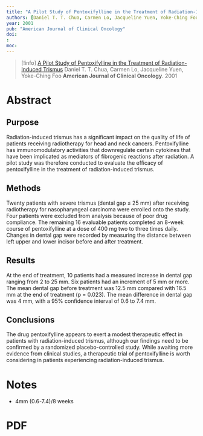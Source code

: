 ```yaml
---
title: "A Pilot Study of Pentoxifylline in the Treatment of Radiation-Induced Trismus"
authors: [Daniel T. T. Chua, Carmen Lo, Jacqueline Yuen, Yoke-Ching Foo]
year: 2001
pub: "American Journal of Clinical Oncology"
doi: 
: 
moc: 
---
```

>[!info]
[A Pilot Study of Pentoxifylline in the Treatment of Radiation-Induced Trismus](https://pubmed.ncbi.nlm.nih.gov//)
Daniel T. T. Chua, Carmen Lo, Jacqueline Yuen, Yoke-Ching Foo
**American Journal of Clinical Oncology**. 2001

# Abstract
## Purpose
Radiation-induced trismus has a significant impact on the quality of life of patients receiving radiotherapy for head and neck cancers. Pentoxifylline has immunomodulatory activities that downregulate certain cytokines that have been implicated as mediators of fibrogenic reactions after radiation. A pilot study was therefore conducted to evaluate the efficacy of pentoxifylline in the treatment of radiation-induced trismus.

## Methods
Twenty patients with severe trismus (dental gap ≤ 25 mm) after receiving radiotherapy for nasopharyngeal carcinoma were enrolled onto the study. Four patients were excluded from analysis because of poor drug compliance. The remaining 16 evaluable patients completed an 8-week course of pentoxifylline at a dose of 400 mg two to three times daily. Changes in dental gap were recorded by measuring the distance between left upper and lower incisor before and after treatment.

## Results
At the end of treatment, 10 patients had a measured increase in dental gap ranging from 2 to 25 mm. Six patients had an increment of 5 mm or more. The mean dental gap before treatment was 12.5 mm compared with 16.5 mm at the end of treatment (p = 0.023). The mean difference in dental gap was 4 mm, with a 95% confidence interval of 0.6 to 7.4 mm.

## Conclusions
The drug pentoxifylline appears to exert a modest therapeutic effect in patients with radiation-induced trismus, although our findings need to be confirmed by a randomized placebo-controlled study. While awaiting more evidence from clinical studies, a therapeutic trial of pentoxifylline is worth considering in patients experiencing radiation-induced trismus.

# Notes
- 4mm (0.6-7.4)/8 weeks 
# PDF
